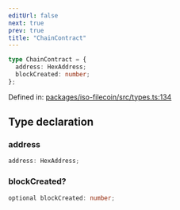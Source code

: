 ```yaml
---
editUrl: false
next: true
prev: true
title: "ChainContract"
---
```


```ts
type ChainContract = {
  address: HexAddress;
  blockCreated: number;
};
```

Defined in: [packages/iso-filecoin/src/types.ts:134](https://github.com/hugomrdias/filecoin/blob/785c3411e0df74cabd3b2718e9d4a52c466ba914/packages/iso-filecoin/src/types.ts#L134)

## Type declaration

### address

```ts
address: HexAddress;
```

### blockCreated?

```ts
optional blockCreated: number;
```
